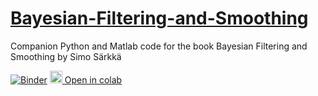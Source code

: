 # [Bayesian-Filtering-and-Smoothing](https://www.cambridge.org/fi/academic/subjects/statistics-probability/applied-probability-and-stochastic-networks/bayesian-filtering-and-smoothing?format=HB=)
Companion Python and Matlab code for the book Bayesian Filtering and Smoothing by Simo Särkkä

[![Binder](http://mybinder.org/badge.svg)](https://beta.mybinder.org/v2/gh/AdrienCorenflos/Bayesian-Filtering-and-Smoothing/master)
<a href="https://colab.research.google.com/github/AdrienCorenflos/Bayesian-Filtering-and-Smoothing"><img src="https://colab.research.google.com/img/colab_favicon_256px.png" width="20" height="20"/> Open in colab</a>
